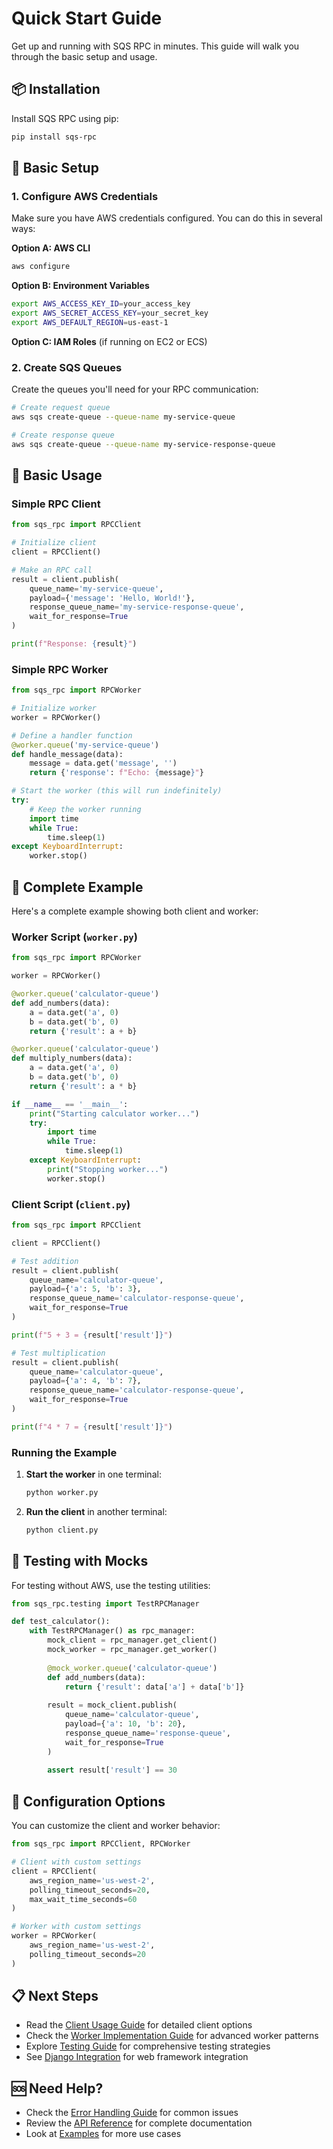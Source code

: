 # Quick Start Guide

Get up and running with SQS RPC in minutes. This guide will walk you through the basic setup and usage.

## 📦 Installation

Install SQS RPC using pip:

```bash
pip install sqs-rpc
```

## 🔧 Basic Setup

### 1. Configure AWS Credentials

Make sure you have AWS credentials configured. You can do this in several ways:

**Option A: AWS CLI**
```bash
aws configure
```

**Option B: Environment Variables**
```bash
export AWS_ACCESS_KEY_ID=your_access_key
export AWS_SECRET_ACCESS_KEY=your_secret_key
export AWS_DEFAULT_REGION=us-east-1
```

**Option C: IAM Roles** (if running on EC2 or ECS)

### 2. Create SQS Queues

Create the queues you'll need for your RPC communication:

```bash
# Create request queue
aws sqs create-queue --queue-name my-service-queue

# Create response queue
aws sqs create-queue --queue-name my-service-response-queue
```

## 🚀 Basic Usage

### Simple RPC Client

```python
from sqs_rpc import RPCClient

# Initialize client
client = RPCClient()

# Make an RPC call
result = client.publish(
    queue_name='my-service-queue',
    payload={'message': 'Hello, World!'},
    response_queue_name='my-service-response-queue',
    wait_for_response=True
)

print(f"Response: {result}")
```

### Simple RPC Worker

```python
from sqs_rpc import RPCWorker

# Initialize worker
worker = RPCWorker()

# Define a handler function
@worker.queue('my-service-queue')
def handle_message(data):
    message = data.get('message', '')
    return {'response': f"Echo: {message}"}

# Start the worker (this will run indefinitely)
try:
    # Keep the worker running
    import time
    while True:
        time.sleep(1)
except KeyboardInterrupt:
    worker.stop()
```

## 🔄 Complete Example

Here's a complete example showing both client and worker:

### Worker Script (`worker.py`)

```python
from sqs_rpc import RPCWorker

worker = RPCWorker()

@worker.queue('calculator-queue')
def add_numbers(data):
    a = data.get('a', 0)
    b = data.get('b', 0)
    return {'result': a + b}

@worker.queue('calculator-queue')
def multiply_numbers(data):
    a = data.get('a', 0)
    b = data.get('b', 0)
    return {'result': a * b}

if __name__ == '__main__':
    print("Starting calculator worker...")
    try:
        import time
        while True:
            time.sleep(1)
    except KeyboardInterrupt:
        print("Stopping worker...")
        worker.stop()
```

### Client Script (`client.py`)

```python
from sqs_rpc import RPCClient

client = RPCClient()

# Test addition
result = client.publish(
    queue_name='calculator-queue',
    payload={'a': 5, 'b': 3},
    response_queue_name='calculator-response-queue',
    wait_for_response=True
)

print(f"5 + 3 = {result['result']}")

# Test multiplication
result = client.publish(
    queue_name='calculator-queue',
    payload={'a': 4, 'b': 7},
    response_queue_name='calculator-response-queue',
    wait_for_response=True
)

print(f"4 * 7 = {result['result']}")
```

### Running the Example

1. **Start the worker** in one terminal:
   ```bash
   python worker.py
   ```

2. **Run the client** in another terminal:
   ```bash
   python client.py
   ```

## 🧪 Testing with Mocks

For testing without AWS, use the testing utilities:

```python
from sqs_rpc.testing import TestRPCManager

def test_calculator():
    with TestRPCManager() as rpc_manager:
        mock_client = rpc_manager.get_client()
        mock_worker = rpc_manager.get_worker()
        
        @mock_worker.queue('calculator-queue')
        def add_numbers(data):
            return {'result': data['a'] + data['b']}
        
        result = mock_client.publish(
            queue_name='calculator-queue',
            payload={'a': 10, 'b': 20},
            response_queue_name='response-queue',
            wait_for_response=True
        )
        
        assert result['result'] == 30
```

## 🔧 Configuration Options

You can customize the client and worker behavior:

```python
from sqs_rpc import RPCClient, RPCWorker

# Client with custom settings
client = RPCClient(
    aws_region_name='us-west-2',
    polling_timeout_seconds=20,
    max_wait_time_seconds=60
)

# Worker with custom settings
worker = RPCWorker(
    aws_region_name='us-west-2',
    polling_timeout_seconds=20
)
```

## 📋 Next Steps

- Read the [Client Usage Guide](client-usage.md) for detailed client options
- Check the [Worker Implementation Guide](worker-implementation.md) for advanced worker patterns
- Explore [Testing Guide](testing-guide.md) for comprehensive testing strategies
- See [Django Integration](django-integration.md) for web framework integration

## 🆘 Need Help?

- Check the [Error Handling Guide](error-handling.md) for common issues
- Review the [API Reference](api/) for complete documentation
- Look at [Examples](examples/) for more use cases 